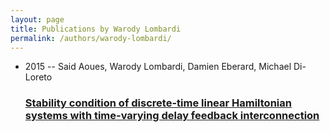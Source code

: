 ```yaml
---
layout: page
title: Publications by Warody Lombardi
permalink: /authors/warody-lombardi/
---
```


<ul class="post-list">
<li><span class='post-meta'>2015 -- Said Aoues, Warody Lombardi, Damien Eberard, Michael Di-Loreto</span><h3><a class='post-link' href='../../stability-condition-of-discrete-time-linear-hamiltonian-systems-with-time-varying-delay-feedback-interconnection'>Stability condition of discrete-time linear Hamiltonian systems with time-varying delay feedback interconnection</a></h3></li>

</ul>
